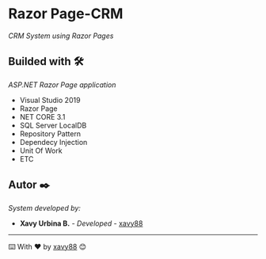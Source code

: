 # Razor Page-CRM


_CRM System using Razor Pages_

## Builded with 🛠️

_ASP.NET Razor Page application_

* Visual Studio 2019
* Razor Page
* NET CORE 3.1
* SQL Server LocalDB
* Repository Pattern
* Dependecy Injection
* Unit Of Work
* ETC

## Autor ✒️

_System developed by:_

* **Xavy Urbina B.** - *Developed* - [xavy88](https://github.com/xavy88/)

---
⌨️ With ❤️ by [xavy88](https://github.com/xavy88/) 😊
